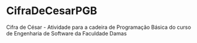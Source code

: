 # CifraDeCesarPGB
Cifra de César - Atividade para a cadeira de Programação Básica do curso de Engenharia de Software da Faculdade Damas
